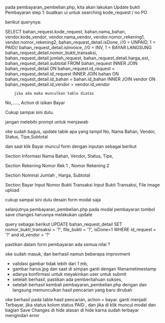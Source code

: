 pada pembayaran_pembelian.php, kita akan lakukan Update bukti Pembayaran
step 1: buatkan ui untuk searching kode_request / no PO

berikut querynya:

SELECT
bahan_request.kode_request,
bahan.nama_bahan,
vendor.kode_vendor,
vendor.nama_vendor,
vendor.nomor_rekening1,
vendor.nomor_rekening2,
bahan_request_detail.isDone, //0 = UNPAID, 1 = PAID//
bahan_request_detail.isInvoice, //0 = INV, 1 = BAYAR LANGSUNG
bahan_request_detail.nomor_bukti_transaksi,
bahan_request_detail.jumlah_request,
bahan_request_detail.harga_est,
bahan_request_detail.subtotal
FROM
bahan_request
INNER JOIN
bahan_request_detail
ON
bahan_request.id_request = bahan_request_detail.id_request
INNER JOIN
bahan
ON
bahan_request_detail.id_bahan = bahan.id_bahan
INNER JOIN
vendor
ON
bahan_request_detail.id_vendor = vendor.id_vendor

        jika ada maka munculkan table diatas

No,....., Action di isikan Bayar

Cukup sampai sini dulu.

jangan melebihi prompt untuk menjawab

oke sudah bagus,
update table apa yang tampil
No, Nama Bahan, Vendor, Status, Tipe,Subtotal

dan saat klik Bayar muncul form
dengan inputan sebagai berikut

Section Informasi
Nama Bahan, Vendor, Status, Tipe,

Section Rekening
Nomor Rek 1 , Nomor Rekening 2

Section Nominal
Jumlah , Harga, Subtotal

Section Bayar
Input Nomor Bukti Transaksi
Input Bukti Transaksi, File image upload

cukup sampai sini dulu desain form modal saja

selanjutnya pembayaran_pembelian.php pada modal pembayaran tombol save changes harusnya melakukan update

query sebagai berikut
UPDATE bahan_request_detail SET nomor_bukti_transaksi = '?',
file_bukti = '?', isDone=1 WHERE id_request = '?' and id_vendor = '?'

pastikan dalam form pembayaran ada semua nilai ?

oke sudah masuk, dan berhasil namun beberapa improvment

- validasi gambar tidak lebih dari 1 mb,
- gambar harus.jpg dan saat di simpan ganti dengan filenametimestamp
- adanya konfirmasi untuk meyakinkan user untuk submit
- setelah berhasil, pastikan ada pemberitahuan sukses,
- setelah berhasil kembali pembayaran_pembelian.php dengan dan langsung memunculkan hasil pencarian yang baru dirubah

oke berhasil
pada table hasil pencarian, action = bayar. ganti menjadi Terbayar, jika status kolom status PAID , dan jika di klik muncul modal dan bagian Save Changes di hide
alasan di hide karna sudah terbayar mengindari error
